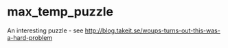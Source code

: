 max_temp_puzzle
===============

An interesting puzzle - see http://blog.takeit.se/woups-turns-out-this-was-a-hard-problem
